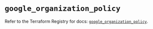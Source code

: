 # `google_organization_policy`

Refer to the Terraform Registry for docs: [`google_organization_policy`](https://registry.terraform.io/providers/hashicorp/google-beta/6.34.0/docs/resources/google_organization_policy).
